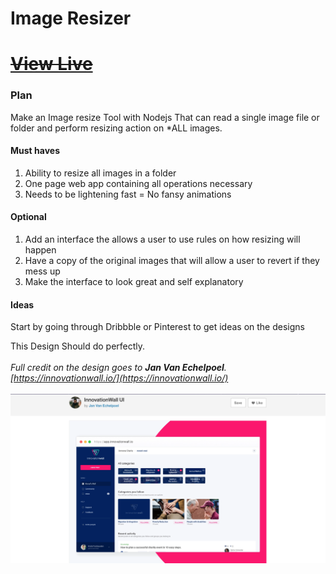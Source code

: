 # Image Resizer


~~[ View Live ](##)~~
=================


### Plan
Make an Image resize Tool with Nodejs That can read a single image file or folder and perform resizing action on *ALL images.


#### Must haves 
<ol>
  <li> Ability to resize all images in a folder </li>
  <li> One  page web app containing all operations necessary</li> 
  <li> Needs to be lightening fast = No fansy animations </li>
</ol>


#### Optional
<ol>
  <li> Add an interface the allows a user to use rules on how resizing will happen </li>
  <li> Have a copy of the original images that will allow a user to revert if they mess up </li> 
  <li> Make the interface to look great and self explanatory </li>
</ol>

#### Ideas 
Start by going through Dribbble or Pinterest to get ideas on the designs 


This Design Should do perfectly. <br><br>
<i>Full credit on the design goes to **Jan Van Echelpoel**.<br>[https://innovationwall.io/](https://innovationwall.io/)</i><br><br>
<img src="IMG/Design.png">
